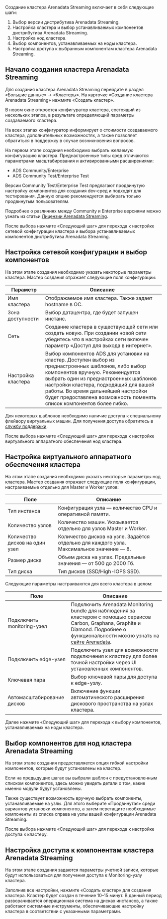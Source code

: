 Создание кластера Arenadata Streaming включает в себя следующие шаги:

1. Выбор версии дистрибутива Arenadata Streaming.
2. Настройка кластера и выбор устанавливаемых компонентов дистрибутива Arenadata Streaming.
3. Настройка нод кластера.
4. Выбор компонентов, устанавливаемых на ноды кластера.
5. Настройка доступа к выбранным компонентам кластера Arenadata Streaming.

## Начало создания кластера Arenadata Streaming

Для создания кластера Arenadata Streaming перейдите в раздел «Большие данные» → «Кластеры». На карточке «Создание кластера Arenadata Streaming» нажмите «Создать кластер».

В новом окне откроется конфигуратор кластера, состоящий из нескольких этапов, в результате определяющий параметры создаваемого кластера.

На всех этапах конфигуратор информирует о стоимости создаваемого кластера, дополнительных возможностях, а также позволяет обратиться в поддержку в случае возникновения вопросов.

На первом этапе создания необходимо выбрать желаемую конфигурацию кластера. Преднастроенные типы сред отличаются параметрами масштабирования и активированными расширениями:

- ADS Community/Enterprise
- ADS Community Test/Enterprise Test

Версии Community Test/Enterprise Test предлагают продвинутую настройку компонентов для создания dev-сред и подходят для тестирования. Данную опцию рекомендуется выбирать только продвинутым пользователям.

Подробнее о различиях между Community и Enterprise версиями можно узнать из статьи [Лицензии Arenadata Streaming](../../concepts/types/).

После выбора нажмите «Следующий шаг» для перехода к настройке сетевой конфигурации кластера и выбора устанавливаемых компонентов дистрибутива Arenadata Streaming.

## Настройка сетевой конфигурации и выбор компонентов

На этом этапе создания необходимо указать некоторые параметры кластера. Мастер создания отражает следующие поля конфигурации:

| Параметр | Описание |
| --- | --- |
| Имя кластера | Отображаемое имя кластера. Также задает hostname в ОС. |
| Зона доступности	| Выбор датацентра, где будет запущен инстанс. |
| Сеть | Создание кластера в существующей сети или создать новую. При создании новой сети убедитесь что в настройках сети включен параметр «Доступ для выхода в интернет». |
| Настройка кластера | Выбор компонентов ADS для установки на кластер. Доступен выбор из преднастроенных шаблонов, либо выбор компонентов вручную. Рекомендуется выбрать один из преднастроенных шаблонов настройки кластера, подходящий для вашей работы. Во время дальнейшей настройки будет предоставлена возможность поменять список компонентов более гибко.|

<warn>

Для некоторых шаблонов необходимо наличие доступа к специальному флейвору виртуальных машин. Для получения доступа обратитесь в [службу поддержки](https://mcs.mail.ru/help/contact-us).

</warn>

После выбора нажмите «Следующий шаг» для перехода к настройке виртуального аппаратного обеспечения нод кластера.

## Настройка виртуального аппаратного обеспечения кластера

На этом этапе создания необходимо указать некоторые параметры нод кластера. Мастер создания отражает следующие поля конфигурации, настраиваемые отдельно для Master и Worker узлов:

| Поле           | Описание |
|--------------------------------------|----------------------------------------|
| Тип инстанса        | Конфигурация узла — количество CPU и оперативной памяти. |
| Количество узлов  | Количество машин. Указывается отдельно для узлов Master и Worker. |
| Количество дисков на один узел | Количество дисков на узле. Задаётся отдельно для каждого узла. Максимальное значение — 8. |
| Размер диска | Объем диска на узлах. Предельные значения — от 500 до 2000 Гб. |
| Тип диска  | Тип дисков (SSD/High-IOPS SSD). |

Следующие параметры настраиваются для всего кластера в целом:

| Поле           | Описание |
|--------------------------------------|----------------------------------------|
| Подключить monitoring-узел | Подключить Arenadata Monitoring bundle для наблюдения за кластером с помощью сервисов Carbon, Graphana, Graphite и Diamond. Подробнее о функциональности можно узнать на [сайте Arenadata](https://docs.arenadata.io/mon/ru/index.html). |
| Подключить edge-узел | Подключить узел для возможности подключения к кластеру для более точной настройки через UI установленных компонентов. |
| Ключевая пара | Выбор ключевой пары для доступа к edge-узлу. |
| Автомасштабирование дисков | Включение функции автоматического расширения дискового пространства на узлах кластера. |

Далее нажмите «Следующий шаг» для перехода к выбору компонентов, устанавливаемых на ноды кластера.

## Выбор компонентов для нод кластера Arenadata Streaming

На этом этапе создания предоставляется опция гибкой настройки компонентов, которые будут установлены на кластер.

Если на предыдущих шагах вы выбрали шаблон с предустановленным списком компонентов, здесь можно увидеть детали о том, какие именно модули будут установлены.

Также существует возможность вручную выбрать компоненты, устанавливаемые на узлы. Для этого выберите «Продвинутая» среди вариантов установки компонентов, а затем перетащите необходимые компоненты из списка справа на узлы вашей конфигурации Arenadata Streaming.

После выбора нажмите «Следующий шаг» для перехода к настройке доступа к кластеру.

## Настройка доступа к компонентам кластера Arenadata Streaming

На этом этапе создания задаются параметры учетной записи, которые будут использоваться для получения доступа к Monitoring-узлу кластера.

Заполнив все настройки, нажмите «Создать кластер» для создания кластера. Кластер будет создан в течение 10–15 минут. В данный период разворачивается операционная система на дисках инстансов, а также работают системные инструменты, обеспечивающие настройку кластера в соответствии с указанными параметрами.
